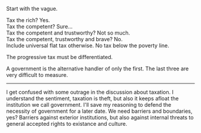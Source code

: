 <link href="../css/styles.css" rel="stylesheet" />

Start with the vague.

Tax the rich? Yes.  
Tax the competent? Sure...  
Tax the competent and trustworthy? Not so much.  
Tax the competent, trustworthy and brave? No.  
Include universal flat tax otherwise. No tax below the poverty line.

The progressive tax must be differentiated.

A government is the alternative handler of only the first.
The last three are very difficult to measure.
___

I get confused with some outrage in the discussion about taxation. I understand the sentiment, taxation is theft, but also it keeps afloat the institution we call government. I'll save my reasoning to defend the necessity of government for a later date. We need barriers and boundaries, yes? Barriers against exterior institutions, but also against internal threats to general accepted rights to existance and culture.

